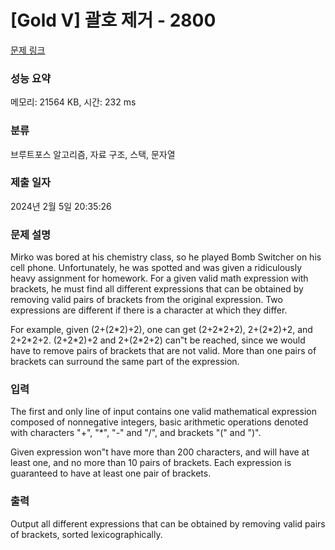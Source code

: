 # [Gold V] 괄호 제거 - 2800 

[문제 링크](https://www.acmicpc.net/problem/2800) 

### 성능 요약

메모리: 21564 KB, 시간: 232 ms

### 분류

브루트포스 알고리즘, 자료 구조, 스택, 문자열

### 제출 일자

2024년 2월 5일 20:35:26

### 문제 설명

<p>Mirko was bored at his chemistry class, so he played Bomb Switcher on his cell phone. Unfortunately, he was spotted and was given a ridiculously heavy assignment for homework. For a given valid math expression with brackets, he must find all different expressions that can be obtained by removing valid pairs of brackets from the original expression. Two expressions are different if there is a character at which they differ.</p>

<p>For example, given (2+(2*2)+2), one can get (2+2*2+2), 2+(2*2)+2, and 2+2*2+2. (2+2*2)+2 and 2+(2*2+2) can‟t be reached, since we would have to remove pairs of brackets that are not valid. More than one pairs of brackets can surround the same part of the expression.</p>

### 입력 

 <p>The first and only line of input contains one valid mathematical expression composed of nonnegative integers, basic arithmetic operations denoted with characters "+", "*", "-" and "/", and brackets "(" and ")".</p>

<p>Given expression won"t have more than 200 characters, and will have at least one, and no more than 10 pairs of brackets. Each expression is guaranteed to have at least one pair of brackets.</p>

### 출력 

 <p>Output all different expressions that can be obtained by removing valid pairs of brackets, sorted lexicographically.</p>

